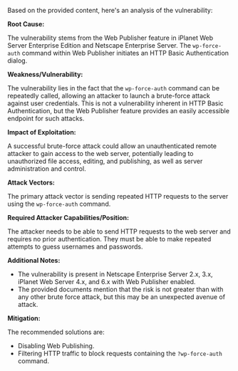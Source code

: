 Based on the provided content, here's an analysis of the vulnerability:

**Root Cause:**

The vulnerability stems from the Web Publisher feature in iPlanet Web Server Enterprise Edition and Netscape Enterprise Server. The `wp-force-auth` command within Web Publisher initiates an HTTP Basic Authentication dialog.

**Weakness/Vulnerability:**

The vulnerability lies in the fact that the `wp-force-auth` command can be repeatedly called, allowing an attacker to launch a brute-force attack against user credentials. This is not a vulnerability inherent in HTTP Basic Authentication, but the Web Publisher feature provides an easily accessible endpoint for such attacks.

**Impact of Exploitation:**

A successful brute-force attack could allow an unauthenticated remote attacker to gain access to the web server, potentially leading to unauthorized file access, editing, and publishing, as well as server administration and control.

**Attack Vectors:**

The primary attack vector is sending repeated HTTP requests to the server using the `wp-force-auth` command.

**Required Attacker Capabilities/Position:**

The attacker needs to be able to send HTTP requests to the web server and requires no prior authentication. They must be able to make repeated attempts to guess usernames and passwords.

**Additional Notes:**

*   The vulnerability is present in Netscape Enterprise Server 2.x, 3.x, iPlanet Web Server 4.x, and 6.x with Web Publisher enabled.
*   The provided documents mention that the risk is not greater than with any other brute force attack, but this may be an unexpected avenue of attack.

**Mitigation:**

The recommended solutions are:

*   Disabling Web Publishing.
*   Filtering HTTP traffic to block requests containing the `?wp-force-auth` command.